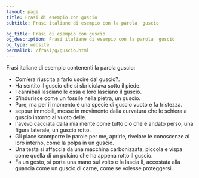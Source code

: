 ```yaml
---
layout: page
title: Frasi di esempio con guscio 
subtitle: Frasi italiane di esempio con la parola  guscio

og_title: Frasi di esempio con guscio 
og_description: Frasi italiane di esempio con la parola  guscio
og_type: website
permalink: /frasi/g/guscio.html
---
```


Frasi italiane di esempio contenenti la parola guscio:


- Com’era riuscita a farlo uscire dal guscio?.
- Ha sentito il guscio che si sbriciolava sotto il piede.
- I cannibali lasciano le ossa e loro lasciano il guscio.
- S'indurisce come un fossile nella pietra, un guscio.
- Pare, ma per il momento è una specie di guscio vuoto e fa tristezza.
- seppur immobili, messe in movimento dalla curvatura che le schiera a guscio intorno al vuoto delle.
- l'avevo cacciata dalla mia mente come tutto ciò che è andato perso, una figura laterale, un guscio rotto.
- Gli piace scomporre le parole per me, aprirle, rivelare le conoscenze al loro interno, come la polpa in un guscio.
- Una testa si affaccia da una macchina carbonizzata, piccola e vispa come quella di un pulcino che ha appena rotto il guscio.
- Fa un gesto, si porta una mano sul volto e la lascia lì, accostata alla guancia come un guscio di carne, come se volesse proteggersi.
